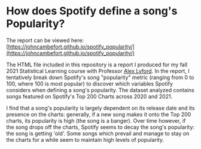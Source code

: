 # How does Spotify define a song's Popularity?
The report can be viewed here: [https://johncambefort.github.io/spotify_popularity/](https://johncambefort.github.io/spotify_popularity/)

The HTML file included in this repository is a report I produced for my fall 2021 Statistical Learning course with Professor [Alex Lyford](https://www.middlebury.edu/academics/math/faculty/node/550503). In the report, I tentatively break down Spotify's song "popularity" metric (ranging from 0 to 100, where 100 is most popular) to discover which variables Spotify considers when defining  a song's popularity. The dataset analyzed contains songs featured on Spotify's Top 200 Charts across 2020 and 2021.

I find that a song's popularity is largely dependent on its release date and its presence on the charts: generally, if a new song makes it onto the Top 200 charts, its popularity is high (the song is a banger). Over time however, if the song drops off the charts, Spotify seems to decay the song's popularity: the song is getting 'old'. Some songs which prevail and manage to stay on the charts for a while seem to maintain high levels of popularity.